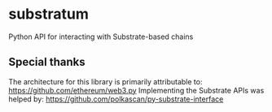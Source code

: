# substratum
Python API for interacting with Substrate-based chains

## Special thanks

The architecture for this library is primarily attributable to: https://github.com/ethereum/web3.py
Implementing the Substrate APIs was helped by: https://github.com/polkascan/py-substrate-interface
